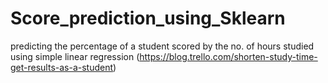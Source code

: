 # Score_prediction_using_Sklearn

predicting the percentage of a student scored by the no. of hours studied using simple linear regression
(https://blog.trello.com/shorten-study-time-get-results-as-a-student)
